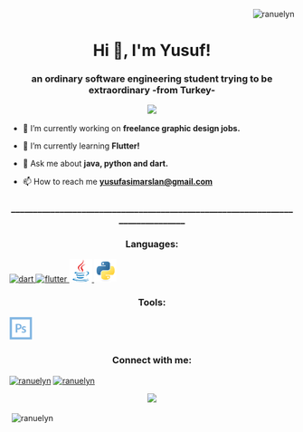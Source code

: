 <p align="right"> <img src="https://komarev.com/ghpvc/?username=ranuelyn&label=you%20are%20not%20the%20first&color=bf0808&style=flat-square" alt="ranuelyn" /> </p>
<h1 align="center">Hi 👋, I'm Yusuf!</h1>
<h3 align="center">an ordinary software engineering student trying to be extraordinary -from Turkey-</h3>
<div id="header" align="center">
  <img src="https://media.giphy.com/media/gjrYDwbjnK8x36xZIO/giphy.gif" width="400"/>
</div>

- 🔭 I’m currently working on **freelance graphic design jobs.**

- 🌱 I’m currently learning **Flutter!**

- 💬 Ask me about **java, python and dart.**

- 📫 How to reach me **yusufasimarslan@gmail.com**


<h3 align="center">_______________________________________________________________________________</h3>

<h3 align="center">Languages:</h3>
<p align="left"> <a href="https://dart.dev" target="_blank" rel="noreferrer"> <img src="https://www.vectorlogo.zone/logos/dartlang/dartlang-icon.svg" alt="dart" width="40" height="40"/> </a> <a href="https://flutter.dev" target="_blank" rel="noreferrer"> <img src="https://www.vectorlogo.zone/logos/flutterio/flutterio-icon.svg" alt="flutter" width="40" height="40"/> </a> <a href="https://www.java.com" target="_blank" rel="noreferrer"> <img src="https://raw.githubusercontent.com/devicons/devicon/master/icons/java/java-original.svg" alt="java" width="40" height="40"/> </a> <a href="https://www.python.org" target="_blank" rel="noreferrer"> <img src="https://raw.githubusercontent.com/devicons/devicon/master/icons/python/python-original.svg" alt="python" width="40" height="40"/> </a> </p>

<h3 align="center">Tools:</h3>
<p align="left"> <a href="https://www.photoshop.com/en" target="_blank" rel="noreferrer"> <img src="https://raw.githubusercontent.com/devicons/devicon/master/icons/photoshop/photoshop-line.svg" alt="photoshop" width="40" height="40"/> </a> </p>

<h3 align="center">Connect with me:</h3>
<p align="left">
<a href="https://linkedin.com/in/ranuelyn" target="blank"><img align="center" src="https://raw.githubusercontent.com/rahuldkjain/github-profile-readme-generator/master/src/images/icons/Social/linked-in-alt.svg" alt="ranuelyn" height="30" width="40" /></a>
<a href="https://instagram.com/ranuelyn" target="blank"><img align="center" src="https://raw.githubusercontent.com/rahuldkjain/github-profile-readme-generator/master/src/images/icons/Social/instagram.svg" alt="ranuelyn" height="30" width="40" /></a>
</p>

<div id="header" align="center">
  <img src="https://media.giphy.com/media/hqU2KkjW5bE2v2Z7Q2/giphy.gif" width="400"/>
</div>

<p>&nbsp;<img align="center" src="https://github-readme-stats.vercel.app/api?username=ranuelyn&show_icons=true&locale=en" alt="ranuelyn" /></p>
